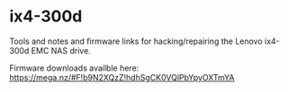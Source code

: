 # ix4-300d
Tools and notes and firmware links for hacking/repairing the Lenovo ix4-300d EMC NAS drive.

Firmware downloads availble here: https://mega.nz/#F!b9N2XQzZ!hdhSgCK0VQlPbYpyOXTmYA

